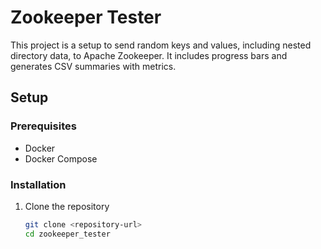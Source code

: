# Zookeeper Tester

This project is a setup to send random keys and values, including nested directory data, to Apache Zookeeper. It includes progress bars and generates CSV summaries with metrics.

## Setup

### Prerequisites

- Docker
- Docker Compose

### Installation

1. Clone the repository
   ```bash
   git clone <repository-url>
   cd zookeeper_tester
